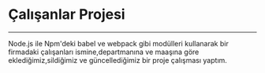 ﻿# Çalışanlar Projesi #
 --------
Node.js ile Npm'deki babel ve webpack gibi modülleri kullanarak bir firmadaki çalışanları ismine,departmanına ve maaşına göre eklediğimiz,sildiğimiz ve güncellediğimiz bir proje çalışması yaptım.
